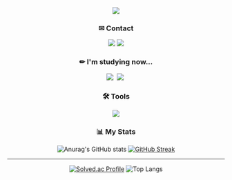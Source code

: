 <div align="center">
  <img src="https://i0.wp.com/www.printmag.com/wp-content/uploads/2021/02/4cbe8d_f1ed2800a49649848102c68fc5a66e53mv2.gif?fit=476%2C280&ssl=1" />
</div>

<div align="center">
<h3>✉ Contact</h3>
<a href="https://www.instagram.com/mk_is_mkkim?igsh=YXB1OTYxcDhxdmR0&utm_source=qr" target="_blank"><img src="https://img.shields.io/badge/mk_is_mkkim-E4405F?style=flat-square&logo=instagram&logoColor=FFFFFF"/></a>
<a href="https://www.google.com/gmail/about/" target="_blank"><img src="https://img.shields.io/badge/infinitelove367@gmail.com-EAEAEA?style=flat-square&logo=gmail&logoColor=EA4335"/></a>
</div>

<div align="center">
  <h3>✏ I'm studying now...</h3>
  <img src="https://img.shields.io/badge/React%20JS-61DAFB?style=for-the-badge&logo=react&logoColor=white" />&nbsp
  <img src="https://img.shields.io/badge/Django-092E20?style=for-the-badge&logo=django&logoColor=white" />&nbsp
</div>

<div align="center">
  <h3>🛠 Tools</h3>
  <a href="https://lab.ssafy.com/infinitelove367" target="_blank"><img src="https://img.shields.io/badge/infinitelove367-000000?style=flat-square&logo=gitlab&logoColor=FC6D26"/></a>
</div>

<div align="center">
  <h3>📊 My Stats</h3>
  
  ![Anurag's GitHub stats](https://github-readme-stats.vercel.app/api?username=mkkim68&show_icons=true&theme=nord)
  [![GitHub Streak](https://streak-stats.demolab.com?user=mkkim68&theme=dark&locale=ko)](https://git.io/streak-stats)
  ___
  [![Solved.ac Profile](http://mazassumnida.wtf/api/v2/generate_badge?boj=kimmk7375)](https://solved.ac/kimmk7375/)
  ![Top Langs](https://github-readme-stats.vercel.app/api/top-langs/?username=mkkim68&layout=compact)
  
</div>
